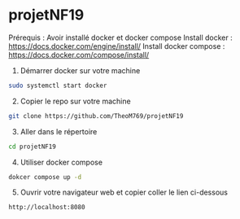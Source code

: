# projetNF19

Prérequis : Avoir installé docker et docker compose
Install docker : https://docs.docker.com/engine/install/
Install docker compose : https://docs.docker.com/compose/install/


1. Démarrer docker sur votre machine

```bash
sudo systemctl start docker
```

2. Copier le repo sur votre machine

```bash
git clone https://github.com/TheoM769/projetNF19
```
3. Aller dans le répertoire

```bash
cd projetNF19
```
4. Utiliser docker compose

```bash
dokcer compose up -d
```
5. Ouvrir votre navigateur web et copier coller le lien ci-dessous

```bash
http://localhost:8080
```
